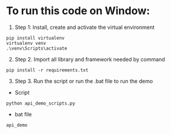 # To run this code on Window:

1. Step 1: Install, create and activate the virtual environment
```
pip install virtualenv
virtualenv venv
.\venv\Scripts\activate
```
2. Step 2. Import all library and framework needed by command
```
pip install -r requirements.txt
```
3. Step 3. Run the script or run the .bat file to run the demo
- Script
```
python api_demo_scripts.py
```
- bat file
```
api_demo
```
